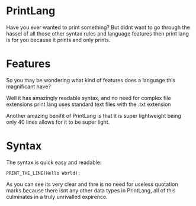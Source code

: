 # PrintLang
Have you ever wanted to print something? But didnt want to go through the hassel of all those other syntax rules and language features then print lang is for you because it prints and only prints.

# Features
So you may be wondering what kind of features does a language this magnificant have?

Well it has amazingly readable syntax, and no need for complex file extensions print lang uses standard text files with the .txt extension

Another amazing benifit of PrintLang is that it is super lightweight being only 40 lines allows for it to be super light.
# Syntax
The syntax is quick easy and readable:

`PRINT_THE_LINE(Hello World);`

As you can see its very clear and thre is no need for useless quotation marks because there isnt any other data types in PrintLang, all of this culminates in a truly unrivalled expirence.
